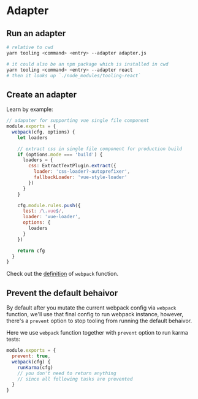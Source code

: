 # Adapter

## Run an adapter

```bash
# relative to cwd
yarn tooling <command> <entry> --adapter adapter.js

# it could also be an npm package which is installed in cwd
yarn tooling <command> <entry> --adapter react
# then it looks up `./node_modules/tooling-react`
```

## Create an adapter

Learn by example:

```js
// adapater for supporting vue single file component
module.exports = {
  webpack(cfg, options) {
    let loaders

    // extract css in single file component for production build
    if (options.mode === 'build') {
      loaders = {
        css: ExtractTextPlugin.extract({
          loader: 'css-loader?-autoprefixer',
          fallbackLoader: 'vue-style-loader'
        })
      }
    }

    cfg.module.rules.push({
      test: /\.vue$/,
      loader: 'vue-loader',
      options: {
        loaders
      }
    })

    return cfg
  }
}
```

Check out the [definition](./config.md#webpack) of `webpack` function.

## Prevent the default behaivor

By default after you mutate the current webpack config via `webpack` function, we'll use that final config to run webpack instance, however, there's a `prevent` option to stop tooling from running the default behaivor.

Here we use `webpack` function together with `prevent` option to run karma tests:

```js
module.exports = {
  prevent: true,
  webpack(cfg) {
    runKarma(cfg)
    // you don't need to return anything
    // since all following tasks are prevented
  }
}
```
